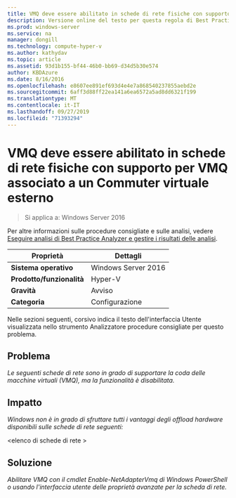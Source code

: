 ```yaml
---
title: VMQ deve essere abilitato in schede di rete fisiche con supporto per VMQ associato a un Commuter virtuale esterno
description: Versione online del testo per questa regola di Best Practices Analyzer.
ms.prod: windows-server
ms.service: na
manager: dongill
ms.technology: compute-hyper-v
ms.author: kathydav
ms.topic: article
ms.assetid: 93d1b155-bf44-46b0-bb69-d34d5b30e574
author: KBDAzure
ms.date: 8/16/2016
ms.openlocfilehash: e8607ee891ef693d4e4e7a868540237855aebd2e
ms.sourcegitcommit: 6aff3d88ff22ea141a6ea6572a5ad8dd6321f199
ms.translationtype: MT
ms.contentlocale: it-IT
ms.lasthandoff: 09/27/2019
ms.locfileid: "71393294"
---
```

# <a name="vmq-should-be-enabled-on-vmq-capable-physical-network-adapters-bound-to-an-external-virtual-switch"></a>VMQ deve essere abilitato in schede di rete fisiche con supporto per VMQ associato a un Commuter virtuale esterno

>Si applica a: Windows Server 2016

Per altre informazioni sulle procedure consigliate e sulle analisi, vedere [Eseguire analisi di Best Practice Analyzer e gestire i risultati delle analisi](https://go.microsoft.com/fwlink/p/?LinkID=223177).  
  
|Proprietà|Dettagli|  
|-|-|  
|**Sistema operativo**|Windows Server 2016|  
|**Prodotto/funzionalità**|Hyper-V|  
|**Gravità**|Avviso|  
|**Categoria**|Configurazione|  
  
Nelle sezioni seguenti, corsivo indica il testo dell'interfaccia Utente visualizzata nello strumento Analizzatore procedure consigliate per questo problema.  
  
## <a name="issue"></a>**Problema**  
*Le seguenti schede di rete sono in grado di supportare la coda delle macchine virtuali (VMQ), ma la funzionalità è disabilitata.*  
  
## <a name="impact"></a>**Impatto**  
*Windows non è in grado di sfruttare tutti i vantaggi degli offload hardware disponibili sulle schede di rete seguenti:*  
  
\<elenco di schede di rete >  
  
## <a name="resolution"></a>**Soluzione**  
*Abilitare VMQ con il cmdlet Enable-NetAdapterVmq di Windows PowerShell o usando l'interfaccia utente delle proprietà avanzate per la scheda di rete.*  
  


